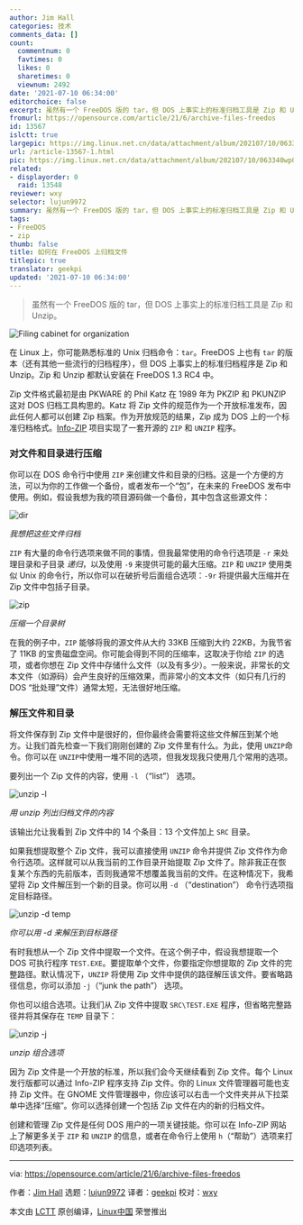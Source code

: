 ```yaml
---
author: Jim Hall
categories: 技术
comments_data: []
count:
  commentnum: 0
  favtimes: 0
  likes: 0
  sharetimes: 0
  viewnum: 2492
date: '2021-07-10 06:34:00'
editorchoice: false
excerpt: 虽然有一个 FreeDOS 版的 tar，但 DOS 上事实上的标准归档工具是 Zip 和 Unzip。
fromurl: https://opensource.com/article/21/6/archive-files-freedos
id: 13567
islctt: true
largepic: https://img.linux.net.cn/data/attachment/album/202107/10/063340wp088ozz1fo9f1e1.jpg
url: /article-13567-1.html
pic: https://img.linux.net.cn/data/attachment/album/202107/10/063340wp088ozz1fo9f1e1.jpg.thumb.jpg
related:
- displayorder: 0
  raid: 13548
reviewer: wxy
selector: lujun9972
summary: 虽然有一个 FreeDOS 版的 tar，但 DOS 上事实上的标准归档工具是 Zip 和 Unzip。
tags:
- FreeDOS
- zip
thumb: false
title: 如何在 FreeDOS 上归档文件
titlepic: true
translator: geekpi
updated: '2021-07-10 06:34:00'
---
```



> 
> 虽然有一个 FreeDOS 版的 tar，但 DOS 上事实上的标准归档工具是 Zip 和 Unzip。
> 
> 
> 


![](https://img.linux.net.cn/data/attachment/album/202107/10/063340wp088ozz1fo9f1e1.jpg "Filing cabinet for organization")


在 Linux 上，你可能熟悉标准的 Unix 归档命令：`tar`。FreeDOS 上也有 `tar` 的版本（还有其他一些流行的归档程序），但 DOS 上事实上的标准归档程序是 Zip 和 Unzip。Zip 和 Unzip 都默认安装在 FreeDOS 1.3 RC4 中。


Zip 文件格式最初是由 PKWARE 的 Phil Katz 在 1989 年为 PKZIP 和 PKUNZIP 这对 DOS 归档工具构思的。Katz 将 Zip 文件的规范作为一个开放标准发布，因此任何人都可以创建 Zip 档案。作为开放规范的结果，Zip 成为 DOS 上的一个标准归档格式。[Info-ZIP](http://infozip.sourceforge.net/) 项目实现了一套开源的 `ZIP` 和 `UNZIP` 程序。


### 对文件和目录进行压缩


你可以在 DOS 命令行中使用 `ZIP` 来创建文件和目录的归档。这是一个方便的方法，可以为你的工作做一个备份，或者发布一个“包”，在未来的 FreeDOS 发布中使用。例如，假设我想为我的项目源码做一个备份，其中包含这些源文件：


![dir](https://img.linux.net.cn/data/attachment/album/202107/10/063402gfc78b1bf7yrzvqq.png "I'd like to archive these files")


*我想把这些文件归档*


`ZIP` 有大量的命令行选项来做不同的事情，但我最常使用的命令行选项是 `-r` 来处理目录和子目录 *递归*，以及使用 `-9` 来提供可能的最大压缩。`ZIP` 和 `UNZIP` 使用类似 Unix 的命令行，所以你可以在破折号后面组合选项：`-9r` 将提供最大压缩并在 Zip 文件中包括子目录。


![zip](https://img.linux.net.cn/data/attachment/album/202107/10/063402zjjjy3i3j4dj6176.png "Zipping a directory tree")


*压缩一个目录树*


在我的例子中，`ZIP` 能够将我的源文件从大约 33KB 压缩到大约 22KB，为我节省了 11KB 的宝贵磁盘空间。你可能会得到不同的压缩率，这取决于你给 `ZIP` 的选项，或者你想在 Zip 文件中存储什么文件（以及有多少）。一般来说，非常长的文本文件（如源码）会产生良好的压缩效果，而非常小的文本文件（如只有几行的 DOS “批处理”文件）通常太短，无法很好地压缩。


### 解压文件和目录


将文件保存到 Zip 文件中是很好的，但你最终会需要将这些文件解压到某个地方。让我们首先检查一下我们刚刚创建的 Zip 文件里有什么。为此，使用 `UNZIP`命令。你可以在 `UNZIP`中使用一堆不同的选项，但我发现我只使用几个常用的选项。


要列出一个 Zip 文件的内容，使用 `-l` （“list”） 选项。


![unzip -l](https://img.linux.net.cn/data/attachment/album/202107/10/063403hwqfq787b8hfmllh.png "Listing the archive file contents with unzip")


*用 unzip 列出归档文件的内容*


该输出允让我看到 Zip 文件中的 14 个条目：13 个文件加上 `SRC` 目录。


如果我想提取整个 Zip 文件，我可以直接使用 `UNZIP` 命令并提供 Zip 文件作为命令行选项。这样就可以从我当前的工作目录开始提取 Zip 文件了。除非我正在恢复某个东西的先前版本，否则我通常不想覆盖我当前的文件。在这种情况下，我希望将 Zip 文件解压到一个新的目录。你可以用 `-d` （“destination”） 命令行选项指定目标路径。


![unzip -d temp](https://img.linux.net.cn/data/attachment/album/202107/10/063403ham1aqows2ormg1i.png "You can unzip into a destination path with -d")


*你可以用 -d 来解压到目标路径*


有时我想从一个 Zip 文件中提取一个文件。在这个例子中，假设我想提取一个 DOS 可执行程序 `TEST.EXE`。要提取单个文件，你要指定你想提取的 Zip 文件的完整路径。默认情况下，`UNZIP` 将使用 Zip 文件中提供的路径解压该文件。要省略路径信息，你可以添加 `-j`（“junk the path”） 选项。


你也可以组合选项。让我们从 Zip 文件中提取 `SRC\TEST.EXE` 程序，但省略完整路径并将其保存在 `TEMP` 目录下：


![unzip -j](https://img.linux.net.cn/data/attachment/album/202107/10/063403k9ng88cgsysr8jx8.png "Combining options with unzip")


*unzip 组合选项*


因为 Zip 文件是一个开放的标准，所以我们会今天继续看到 Zip 文件。每个 Linux 发行版都可以通过 Info-ZIP 程序支持 Zip 文件。你的 Linux 文件管理器可能也支持 Zip 文件。在 GNOME 文件管理器中，你应该可以右击一个文件夹并从下拉菜单中选择“压缩”。你可以选择创建一个包括 Zip 文件在内的新的归档文件。


创建和管理 Zip 文件是任何 DOS 用户的一项关键技能。你可以在 Info-ZIP 网站上了解更多关于 `ZIP` 和 `UNZIP` 的信息，或者在命令行上使用 `h`（“帮助”）选项来打印选项列表。




---


via: <https://opensource.com/article/21/6/archive-files-freedos>


作者：[Jim Hall](https://opensource.com/users/jim-hall) 选题：[lujun9972](https://github.com/lujun9972) 译者：[geekpi](https://github.com/geekpi) 校对：[wxy](https://github.com/wxy)


本文由 [LCTT](https://github.com/LCTT/TranslateProject) 原创编译，[Linux中国](https://linux.cn/) 荣誉推出